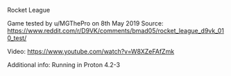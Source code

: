 Rocket League

Game tested by u/MGThePro on 8th May 2019
Source:
https://www.reddit.com/r/D9VK/comments/bmad05/rocket_league_d9vk_010_test/

Video:
https://www.youtube.com/watch?v=W8XZeFAfZmk

Additional info:
Running in Proton 4.2-3
